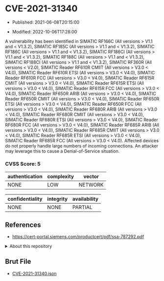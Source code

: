 # CVE-2021-31340

- Published: 2021-06-08T20:15:00

- Modified: 2022-10-06T17:28:00

A vulnerability has been identified in SIMATIC RF166C (All versions > V1.1 and < V1.3.2), SIMATIC RF185C (All versions > V1.1 and < V1.3.2), SIMATIC RF186C (All versions > V1.1 and < V1.3.2), SIMATIC RF186CI (All versions > V1.1 and < V1.3.2), SIMATIC RF188C (All versions > V1.1 and < V1.3.2), SIMATIC RF188CI (All versions > V1.1 and < V1.3.2), SIMATIC RF360R (All versions < V2.0), SIMATIC Reader RF610R CMIIT (All versions > V3.0 < V4.0), SIMATIC Reader RF610R ETSI (All versions > V3.0 < V4.0), SIMATIC Reader RF610R FCC (All versions > V3.0 < V4.0), SIMATIC Reader RF615R CMIIT (All versions > V3.0 < V4.0), SIMATIC Reader RF615R ETSI (All versions > V3.0 < V4.0), SIMATIC Reader RF615R FCC (All versions > V3.0 < V4.0), SIMATIC Reader RF650R ARIB (All versions > V3.0 < V4.0), SIMATIC Reader RF650R CMIIT (All versions > V3.0 < V4.0), SIMATIC Reader RF650R ETSI (All versions > V3.0 < V4.0), SIMATIC Reader RF650R FCC (All versions > V3.0 < V4.0), SIMATIC Reader RF680R ARIB (All versions > V3.0 < V4.0), SIMATIC Reader RF680R CMIIT (All versions > V3.0 < V4.0), SIMATIC Reader RF680R ETSI (All versions > V3.0 < V4.0), SIMATIC Reader RF680R FCC (All versions > V3.0 < V4.0), SIMATIC Reader RF685R ARIB (All versions > V3.0 < V4.0), SIMATIC Reader RF685R CMIIT (All versions > V3.0 < V4.0), SIMATIC Reader RF685R ETSI (All versions > V3.0 < V4.0), SIMATIC Reader RF685R FCC (All versions > V3.0 < V4.0). Affected devices do not properly handle large numbers of incoming connections. An attacker may leverage this to cause a Denial-of-Service situation.

### CVSS Score: **5**

| authentication | complexity | vector |
| --- | --- | --- |
| NONE | LOW | NETWORK |

| confidentiality | integrity | availability |
| --- | --- | --- |
| NONE | NONE | PARTIAL |

## References

* https://cert-portal.siemens.com/productcert/pdf/ssa-787292.pdf

<details>
<summary>About this repository</summary> 

  This repository is part of the project [Live Hack CVE](https://github.com/Live-Hack-CVE). Main website can be found [www.live-hack.org](https://www.live-hack.org) 
  
  Made by [Sn0wAlice](https://github.com/Sn0wAlice) for the people that care about security and need to have a feed of the latest CVEs. Hope you enjoy it, don't forget to star the repo and follow me on [Twitter](https://twitter.com/Sn0wAlice) and [Github](https://github.com/Sn0wAlice). And that is my [personnal website](https://www.alice-snow.me/)

  - [Home Page](https://github.com/Live-Hack-CVE)
  - [Framework](https://github.com/Live-Hack-CVE/cve-framework)
  - [CVE database](https://github.com/Live-Hack-CVE/full_database)
  - [Changelog](https://github.com/Live-Hack-CVE/Changelog)
</details>

## Brut File

* [CVE-2021-31340.json](https://raw.githubusercontent.com/Live-Hack-CVE/full_database/main/cves/2021/CVE-2021-31340.json)

